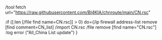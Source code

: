 /tool fetch url="https://raw.githubusercontent.com/BI4KIA/chnroute/main/CN.rsc"


:if ([:len [/file find name=CN.rsc]] > 0) do={/ip firewall address-list remove [find comment=CN_list]
/import CN.rsc
/file remove [find name="CN.rsc"]
:log error ("All_China List update")
}


